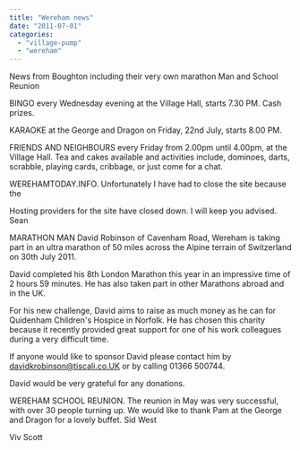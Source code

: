 ```yaml
---
title: "Wereham news"
date: "2011-07-01"
categories: 
  - "village-pump"
  - "wereham"
---
```


News from Boughton including their very own marathon Man and School Reunion

BINGO every Wednesday evening at the Village Hall, starts 7.30 PM. Cash prizes.

KARAOKE at the George and Dragon on Friday, 22nd July, starts 8.00 PM.

FRIENDS AND NEIGHBOURS every Friday from 2.00pm until 4.00pm, at the Village Hall. Tea and cakes available and activities include, dominoes, darts, scrabble, playing cards, cribbage, or just come for a chat.

WEREHAMTODAY.INFO. Unfortunately I have had to close the site because the

Hosting providers for the site have closed down. I will keep you advised. Sean

MARATHON MAN David Robinson of Cavenham Road, Wereham is taking part in an ultra marathon of 50 miles across the Alpine terrain of Switzerland on 30th July 2011.

David completed his 8th London Marathon this year in an impressive time of 2 hours 59 minutes. He has also taken part in other Marathons abroad and in the UK.

For his new challenge, David aims to raise as much money as he can for Quidenham Children's Hospice in Norfolk. He has chosen this charity because it recently provided great support for one of his work colleagues during a very difficult time.

If anyone would like to sponsor David please contact him by davidkrobinson@tiscali.co.UK or by calling 01366 500744.

David would be very grateful for any donations.

WEREHAM SCHOOL REUNION. The reunion in May was very successful, with over 30 people turning up. We would like to thank Pam at the George and Dragon for a lovely buffet. Sid West

Viv Scott
